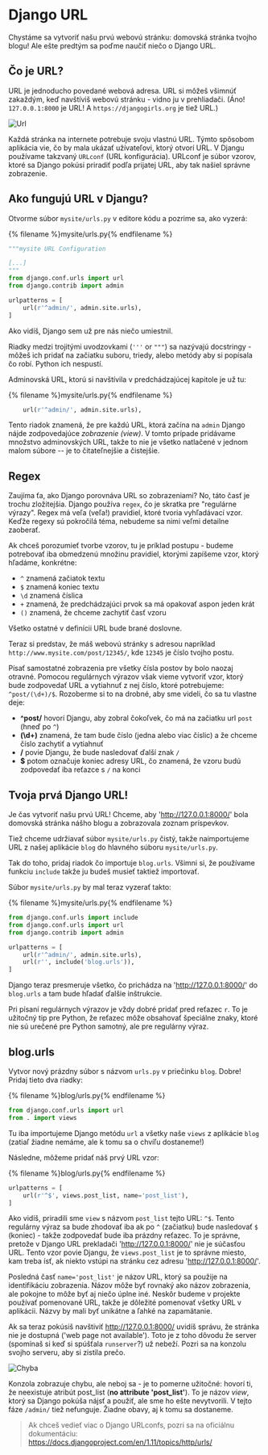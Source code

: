 # Django URL

Chystáme sa vytvoriť našu prvú webovú stránku: domovská stránka tvojho blogu! Ale ešte predtým sa poďme naučiť niečo o Django URL.

## Čo je URL?

URL je jednoducho povedané webová adresa. URL si môžeš všimnúť zakaždým, keď navštíviš webovú stránku - vidno ju v prehliadači. (Áno! `127.0.0.1:8000` je URL! A `https://djangogirls.org` je tiež URL.)

![Url](images/url.png)

Každá stránka na internete potrebuje svoju vlastnú URL. Týmto spôsobom aplikácia vie, čo by mala ukázať užívateľovi, ktorý otvorí URL. V Djangu používame takzvaný `URLconf` (URL konfigurácia). URLconf je súbor vzorov, ktoré sa Django pokúsi priradiť podľa prijatej URL, aby tak našiel správne zobrazenie.

## Ako fungujú URL v Djangu?

Otvorme súbor `mysite/urls.py` v editore kódu a pozrime sa, ako vyzerá:

{% filename %}mysite/urls.py{% endfilename %}

```python
"""mysite URL Configuration

[...]
"""
from django.conf.urls import url
from django.contrib import admin

urlpatterns = [
    url(r'^admin/', admin.site.urls),
]
```

Ako vidíš, Django sem už pre nás niečo umiestnil.

Riadky medzi trojitými uvodzovkami (`'''` or `"""`) sa nazývajú docstringy - môžeš ich pridať na začiatku suboru, triedy, alebo metódy aby si popísala čo robí. Python ich nespustí.

Adminovská URL, ktorú si navštívila v predchádzajúcej kapitole je už tu:

{% filename %}mysite/urls.py{% endfilename %}

```python
    url(r'^admin/', admin.site.urls),
```

Tento riadok znamená, že pre každú URL, ktorá začína na `admin` Django nájde zodpovedajúce *zobrazenie (view)*. V tomto prípade pridávame množstvo adminovských URL, takže to nie je všetko natlačené v jednom malom súbore -- je to čitateľnejšie a čistejšie.

## Regex

Zaujíma ťa, ako Django porovnáva URL so zobrazeniami? No, táto časť je trochu zložitejšia. Django používa `regex`, čo je skratka pre "regulárne výrazy". Regex má veľa (veľa!) pravidiel, ktoré tvoria vyhľadávací vzor. Keďže regexy sú pokročilá téma, nebudeme sa nimi veľmi detailne zaoberať.

Ak chceš porozumieť tvorbe vzorov, tu je príklad postupu - budeme potrebovať iba obmedzenú množinu pravidiel, ktorými zapíšeme vzor, ktorý hľadáme, konkrétne:

* `^` znamená začiatok textu
* `$` znamená koniec textu
* `\d` znamená číslica
* `+` znamená, že predchádzajúci prvok sa má opakovať aspon jeden krát
* `()` znamená, že chceme zachytiť časť vzoru

Všetko ostatné v definícii URL bude brané doslovne.

Teraz si predstav, že máš webovú stránky s adresou napríklad `http://www.mysite.com/post/12345/`, kde `12345` je číslo tvojho postu.

Písať samostatné zobrazenia pre všetky čísla postov by bolo naozaj otravné. Pomocou regulárnych výrazov však vieme vytvoriť vzor, ktorý bude zodpovedať URL a vytiahnuť z nej číslo, ktoré potrebujeme: `^post/(\d+)/$`. Rozoberme si to na drobné, aby sme videli, čo sa tu vlastne deje:

* **^post/** hovorí Djangu, aby zobral čokoľvek, čo má na začiatku url `post` (hneď po `^`)
* **(\d+)** znamená, že tam bude číslo (jedna alebo viac číslic) a že chceme číslo zachytiť a vytiahnuť
* **/** povie Djangu, že bude nasledovať ďalší znak `/`
* **$** potom označuje koniec adresy URL, čo znamená, že vzoru budú zodpovedať iba reťazce s `/` na konci

## Tvoja prvá Django URL!

Je čas vytvoriť našu prvú URL! Chceme, aby 'http://127.0.0.1:8000/' bola domovská stránka nášho blogu a zobrazovala zoznam príspevkov.

Tiež chceme udržiavať súbor `mysite/urls.py` čistý, takže naimportujeme URL z našej aplikácie `blog` do hlavného súboru `mysite/urls.py`.

Tak do toho, pridaj riadok čo importuje `blog.urls`. Všimni si, že používame funkciu `include` takže ju budeš musieť taktiež importovať.

Súbor `mysite/urls.py` by mal teraz vyzerať takto:

{% filename %}mysite/urls.py{% endfilename %}

```python
from django.conf.urls import include
from django.conf.urls import url
from django.contrib import admin

urlpatterns = [
    url(r'^admin/', admin.site.urls),
    url(r'', include('blog.urls')),
]
```

Django teraz presmeruje všetko, čo prichádza na 'http://127.0.0.1:8000/' do `blog.urls` a tam bude hľadať ďalšie inštrukcie.

Pri písaní regulárnych výrazov je vždy dobré pridať pred reťazec `r`. To je užitočný tip pre Python, že reťazec môže obsahovať špeciálne znaky, ktoré nie sú urečené pre Python samotný, ale pre regulárny výraz.

## blog.urls

Vytvor nový prázdny súbor s názvom `urls.py` v priečinku `blog`. Dobre! Pridaj tieto dva riadky:

{% filename %}blog/urls.py{% endfilename %}

```python
from django.conf.urls import url
from . import views
```

Tu iba importujeme Django metódu `url` a všetky naše `views` z aplikácie `blog` (zatiaľ žiadne nemáme, ale k tomu sa o chvíľu dostaneme!)

Následne, môžeme pridať náš prvý URL vzor:

{% filename %}blog/urls.py{% endfilename %}

```python
urlpatterns = [
    url(r'^$', views.post_list, name='post_list'),
]
```

Ako vidíš, priradili sme `view` s názvom `post_list` tejto URL: `^$`. Tento regulárny výraz sa bude zhodovať iba ak po `^` (začiatku) bude nasledovať `$` (koniec) - takže zodpovedať bude iba prázdny reťazec. To je správne, pretože v Django URL prekladači 'http://127.0.0.1:8000/' nie je súčasťou URL. Tento vzor povie Djangu, že `views.post_list` je to správne miesto, kam treba ísť, ak niekto vstúpi na stránku cez adresu 'http://127.0.0.1:8000/'.

Posledná časť `name='post_list'` je názov URL, ktorý sa použije na identifikáciu zobrazenia. Názov môže byť rovnaký ako názov zobrazenia, ale pokojne to môže byť aj niečo úplne iné. Neskôr budeme v projekte používať pomenované URL, takže je dôležité pomenovať všetky URL v aplikácii. Názvy by mali byť unikátne a ľahké na zapamätanie.

Ak sa teraz pokúsiš navštiviť http://127.0.0.1:8000/ uvidíš správu, že stránka nie je dostupná ('web page not available'). Toto je z toho dôvodu že server (spomínaš si keď si spúšťala `runserver`?) už nebeží. Pozri sa na konzolu svojho serveru, aby si zistila prečo.

![Chyba](images/error1.png)

Konzola zobrazuje chybu, ale neboj sa - je to pomerne užitočné: hovorí ti, že neexistuje atribút post_list (**no attribute 'post_list'**). To je názov *view*, ktorý sa Django pokúša nájsť a použiť, ale sme ho ešte nevytvorili. V tejto fáze `/admin/` tiež nefunguje. Žiadne obavy, aj k tomu sa dostaneme.

> Ak chceš vedieť viac o Django URLconfs, pozri sa na oficiálnu dokumentáciu: https://docs.djangoproject.com/en/1.11/topics/http/urls/